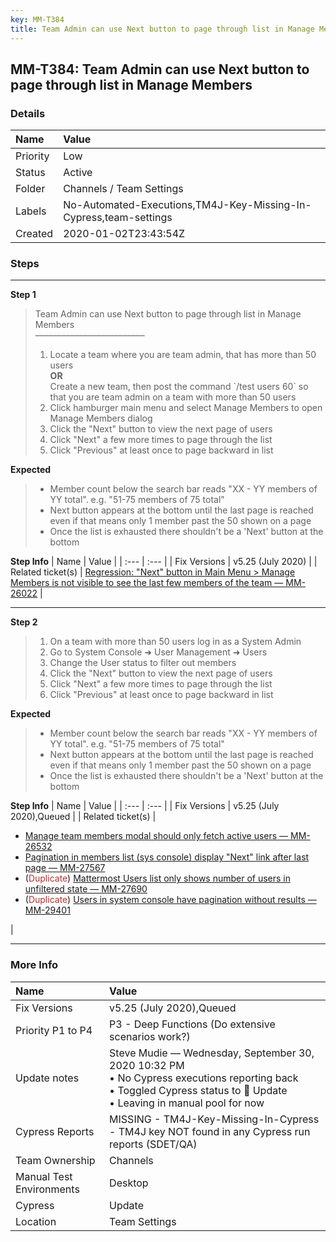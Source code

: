 ```yaml
---
key: MM-T384
title: Team Admin can use Next button to page through list in Manage Members
---
```


## MM-T384: Team Admin can use Next button to page through list in Manage Members

### Details

| Name     | Value                                                             |
| :------- | :---------------------------------------------------------------- |
| Priority | Low                                                               |
| Status   | Active                                                            |
| Folder   | Channels / Team Settings                                          |
| Labels   | No-Automated-Executions,TM4J-Key-Missing-In-Cypress,team-settings |
| Created  | 2020-01-02T23:43:54Z                                              |

### Steps

<hr/>

**Step 1**

> <article>Team Admin can use Next button to page through list in Manage Members<br>–––––––––––––––––––––––––<ol><li>Locate a team where you are team admin, that has more than 50 users<br><strong>OR</strong><br>Create a new team, then post the command `/test users 60` so that you are team admin on a team with more than 50 users</li><li>Click hamburger main menu and select Manage Members to open Manage Members dialog</li><li>Click the "Next" button to view the next page of users</li><li>Click "Next" a few more times to page through the list</li><li>Click "Previous" at least once to page backward in list</li></ol></article>

**Expected**

> <article><ul><li>Member count below the search bar reads "XX - YY members of YY total". e.g. "51-75 members of 75 total"</li><li>Next button appears at the bottom until the last page is reached even if that means only 1 member past the 50 shown on a page</li><li>Once the list is exhausted there shouldn't be a 'Next' button at the bottom</li></ul></article>

**Step Info**
| Name | Value |
| :--- | :--- |
| Fix Versions | v5.25 (July 2020) |
| Related ticket(s) | <a href="https://mattermost.atlassian.net/browse/MM-26022">Regression: "Next" button in Main Menu &gt; Manage Members is not visible to see the last few members of the team — MM-26022</a> |

<hr/>

**Step 2**

> <article><ol><li>On a team with more than 50 users log in as a System Admin</li><li>Go to System Console ➜ User Management ➜ Users</li><li>Change the User status to filter out members</li><li>Click the "Next" button to view the next page of users</li><li>Click "Next" a few more times to page through the list</li><li>Click "Previous" at least once to page backward in list</li></ol></article>

**Expected**

> <article><ul><li>Member count below the search bar reads "XX - YY members of YY total". e.g. "51-75 members of 75 total"</li><li>Next button appears at the bottom until the last page is reached even if that means only 1 member past the 50 shown on a page</li><li>Once the list is exhausted there shouldn't be a 'Next' button at the bottom</li></ul></article>

**Step Info**
| Name | Value |
| :--- | :--- |
| Fix Versions | v5.25 (July 2020),Queued |
| Related ticket(s) | <ul><li><a href="https://mattermost.atlassian.net/browse/MM-26532">Manage team members modal should only fetch active users — MM-26532</a></li><li><a href="https://mattermost.atlassian.net/browse/MM-27567">Pagination in members list (sys console) display "Next" link after last page — MM-27567</a></li><li>(<span style="color: rgb(184, 49, 47);">Duplicate</span>) <a href="https://mattermost.atlassian.net/browse/MM-27690">Mattermost Users list only shows number of users in unfiltered state — MM-27690</a></li><li>(<span style="color: rgb(184, 49, 47);">Duplicate</span>) <a href="https://mattermost.atlassian.net/browse/MM-29401">Users in system console have pagination without results — MM-29401</a></li></ul> |

<hr/>

### More Info

| Name                     | Value                                                                                                                                                                      |
| :----------------------- | :------------------------------------------------------------------------------------------------------------------------------------------------------------------------- |
| Fix Versions             | v5.25 (July 2020),Queued                                                                                                                                                   |
| Priority P1 to P4        | P3 - Deep Functions (Do extensive scenarios work?)                                                                                                                         |
| Update notes             | Steve Mudie — Wednesday, September 30, 2020 10:32 PM<br>• No Cypress executions reporting back<br>• Toggled Cypress status to 🔧 Update<br>• Leaving in manual pool for now |
| Cypress Reports          | MISSING - TM4J-Key-Missing-In-Cypress - TM4J key NOT found in any Cypress run reports (SDET/QA)                                                                            |
| Team Ownership           | Channels                                                                                                                                                                   |
| Manual Test Environments | Desktop                                                                                                                                                                    |
| Cypress                  | Update                                                                                                                                                                     |
| Location                 | Team Settings                                                                                                                                                              |
